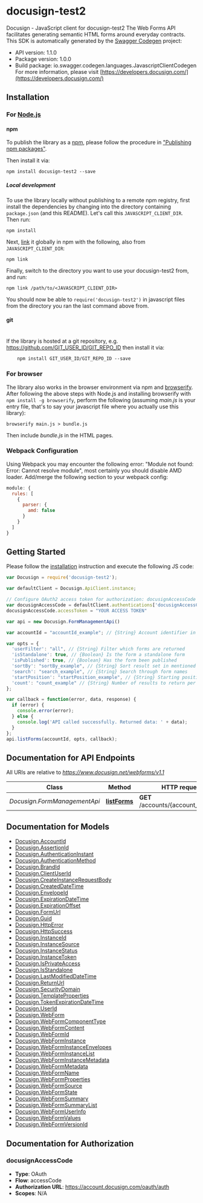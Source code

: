 # docusign-test2

Docusign - JavaScript client for docusign-test2
The Web Forms API facilitates generating semantic HTML forms around everyday contracts. 
This SDK is automatically generated by the [Swagger Codegen](https://github.com/swagger-api/swagger-codegen) project:

- API version: 1.1.0
- Package version: 1.0.0
- Build package: io.swagger.codegen.languages.JavascriptClientCodegen
For more information, please visit [https://developers.docusign.com/](https://developers.docusign.com/)

## Installation

### For [Node.js](https://nodejs.org/)

#### npm

To publish the library as a [npm](https://www.npmjs.com/),
please follow the procedure in ["Publishing npm packages"](https://docs.npmjs.com/getting-started/publishing-npm-packages).

Then install it via:

```shell
npm install docusign-test2 --save
```

##### Local development

To use the library locally without publishing to a remote npm registry, first install the dependencies by changing 
into the directory containing `package.json` (and this README). Let's call this `JAVASCRIPT_CLIENT_DIR`. Then run:

```shell
npm install
```

Next, [link](https://docs.npmjs.com/cli/link) it globally in npm with the following, also from `JAVASCRIPT_CLIENT_DIR`:

```shell
npm link
```

Finally, switch to the directory you want to use your docusign-test2 from, and run:

```shell
npm link /path/to/<JAVASCRIPT_CLIENT_DIR>
```

You should now be able to `require('docusign-test2')` in javascript files from the directory you ran the last 
command above from.

#### git
#
If the library is hosted at a git repository, e.g.
https://github.com/GIT_USER_ID/GIT_REPO_ID
then install it via:

```shell
    npm install GIT_USER_ID/GIT_REPO_ID --save
```

### For browser

The library also works in the browser environment via npm and [browserify](http://browserify.org/). After following
the above steps with Node.js and installing browserify with `npm install -g browserify`,
perform the following (assuming *main.js* is your entry file, that's to say your javascript file where you actually 
use this library):

```shell
browserify main.js > bundle.js
```

Then include *bundle.js* in the HTML pages.

### Webpack Configuration

Using Webpack you may encounter the following error: "Module not found: Error:
Cannot resolve module", most certainly you should disable AMD loader. Add/merge
the following section to your webpack config:

```javascript
module: {
  rules: [
    {
      parser: {
        amd: false
      }
    }
  ]
}
```

## Getting Started

Please follow the [installation](#installation) instruction and execute the following JS code:

```javascript
var Docusign = require('docusign-test2');

var defaultClient = Docusign.ApiClient.instance;

// Configure OAuth2 access token for authorization: docusignAccessCode
var docusignAccessCode = defaultClient.authentications['docusignAccessCode'];
docusignAccessCode.accessToken = "YOUR ACCESS TOKEN"

var api = new Docusign.FormManagementApi()

var accountId = "accountId_example"; // {String} Account identifier in which the webform resides

var opts = { 
  'userFilter': "all", // {String} Filter which forms are returned
  'isStandalone': true, // {Boolean} Is the form a standalone form
  'isPublished': true, // {Boolean} Has the form been published
  'sortBy': "sortBy_example", // {String} Sort result set in mentioned sort property:order. Default is lastModifiedDateTime:desc. Default sort is descending if not mentioned.
  'search': "search_example", // {String} Search through form names
  'startPosition': "startPosition_example", // {String} Starting position for desired page of results.
  'count': "count_example" // {String} Number of results to return per page.
};

var callback = function(error, data, response) {
  if (error) {
    console.error(error);
  } else {
    console.log('API called successfully. Returned data: ' + data);
  }
};
api.listForms(accountId, opts, callback);

```

## Documentation for API Endpoints

All URIs are relative to *https://www.docusign.net/webforms/v1.1*

Class | Method | HTTP request | Description
------------ | ------------- | ------------- | -------------
*Docusign.FormManagementApi* | [**listForms**](docs/FormManagementApi.md#listForms) | **GET** /accounts/{account_id}/forms | List Forms


## Documentation for Models

 - [Docusign.AccountId](docs/AccountId.md)
 - [Docusign.AssertionId](docs/AssertionId.md)
 - [Docusign.AuthenticationInstant](docs/AuthenticationInstant.md)
 - [Docusign.AuthenticationMethod](docs/AuthenticationMethod.md)
 - [Docusign.BrandId](docs/BrandId.md)
 - [Docusign.ClientUserId](docs/ClientUserId.md)
 - [Docusign.CreateInstanceRequestBody](docs/CreateInstanceRequestBody.md)
 - [Docusign.CreatedDateTime](docs/CreatedDateTime.md)
 - [Docusign.EnvelopeId](docs/EnvelopeId.md)
 - [Docusign.ExpirationDateTime](docs/ExpirationDateTime.md)
 - [Docusign.ExpirationOffset](docs/ExpirationOffset.md)
 - [Docusign.FormUrl](docs/FormUrl.md)
 - [Docusign.Guid](docs/Guid.md)
 - [Docusign.HttpError](docs/HttpError.md)
 - [Docusign.HttpSuccess](docs/HttpSuccess.md)
 - [Docusign.InstanceId](docs/InstanceId.md)
 - [Docusign.InstanceSource](docs/InstanceSource.md)
 - [Docusign.InstanceStatus](docs/InstanceStatus.md)
 - [Docusign.InstanceToken](docs/InstanceToken.md)
 - [Docusign.IsPrivateAccess](docs/IsPrivateAccess.md)
 - [Docusign.IsStandalone](docs/IsStandalone.md)
 - [Docusign.LastModifiedDateTime](docs/LastModifiedDateTime.md)
 - [Docusign.ReturnUrl](docs/ReturnUrl.md)
 - [Docusign.SecurityDomain](docs/SecurityDomain.md)
 - [Docusign.TemplateProperties](docs/TemplateProperties.md)
 - [Docusign.TokenExpirationDateTime](docs/TokenExpirationDateTime.md)
 - [Docusign.UserId](docs/UserId.md)
 - [Docusign.WebForm](docs/WebForm.md)
 - [Docusign.WebFormComponentType](docs/WebFormComponentType.md)
 - [Docusign.WebFormContent](docs/WebFormContent.md)
 - [Docusign.WebFormId](docs/WebFormId.md)
 - [Docusign.WebFormInstance](docs/WebFormInstance.md)
 - [Docusign.WebFormInstanceEnvelopes](docs/WebFormInstanceEnvelopes.md)
 - [Docusign.WebFormInstanceList](docs/WebFormInstanceList.md)
 - [Docusign.WebFormInstanceMetadata](docs/WebFormInstanceMetadata.md)
 - [Docusign.WebFormMetadata](docs/WebFormMetadata.md)
 - [Docusign.WebFormName](docs/WebFormName.md)
 - [Docusign.WebFormProperties](docs/WebFormProperties.md)
 - [Docusign.WebFormSource](docs/WebFormSource.md)
 - [Docusign.WebFormState](docs/WebFormState.md)
 - [Docusign.WebFormSummary](docs/WebFormSummary.md)
 - [Docusign.WebFormSummaryList](docs/WebFormSummaryList.md)
 - [Docusign.WebFormUserInfo](docs/WebFormUserInfo.md)
 - [Docusign.WebFormValues](docs/WebFormValues.md)
 - [Docusign.WebFormVersionId](docs/WebFormVersionId.md)


## Documentation for Authorization


### docusignAccessCode

- **Type**: OAuth
- **Flow**: accessCode
- **Authorization URL**: https://account.docusign.com/oauth/auth
- **Scopes**: N/A

